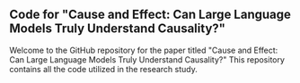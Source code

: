 ## Code for "Cause and Effect: Can Large Language Models Truly Understand Causality?"

Welcome to the GitHub repository for the paper titled "Cause and Effect: Can Large Language Models Truly Understand Causality?" This repository contains all the code utilized in the research study.
